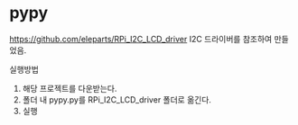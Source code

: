 # pypy

https://github.com/eleparts/RPi_I2C_LCD_driver
I2C 드라이버를 참조하여 만들었음.

실행방법

1. 해당 프로젝트를 다운받는다.
2. 폴더 내 pypy.py를 RPi_I2C_LCD_driver 폴더로 옮긴다.
3. 실행
